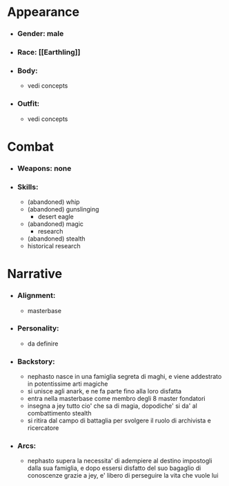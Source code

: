 # Appearance

- ### Gender: male
- ### Race: [[Earthling]]
- ### Body:
	- vedi concepts
- ### Outfit:
	- vedi concepts

# Combat

- ### Weapons: none

- ### Skills:
	- (abandoned) whip
	- (abandoned) gunslinging
		- desert eagle
	- (abandoned) magic
		- research
	- (abandoned) stealth
	- historical research

# Narrative

- ### Alignment:
	- masterbase
- ### Personality:
	- da definire
- ### Backstory:
	- nephasto nasce in una famiglia segreta di maghi, e viene addestrato in potentissime arti magiche
	- si unisce agli anark, e ne fa parte fino alla loro disfatta
	- entra nella masterbase come membro degli 8 master fondatori
	- insegna a jey tutto cio' che sa di magia, dopodiche' si da' al combattimento stealth
	- si ritira dal campo di battaglia per svolgere il ruolo di archivista e ricercatore
- ### Arcs:
	- nephasto supera la necessita' di adempiere al destino impostogli dalla sua famiglia, e dopo essersi disfatto del suo bagaglio di conoscenze grazie a jey, e' libero di perseguire la vita che vuole lui